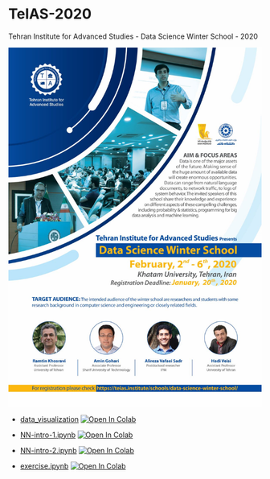 # TeIAS-2020
Tehran Institute for Advanced Studies - Data Science Winter School - 2020

<p float="center">
    <img src="poster.jpg" alt="poster" width="800"/>
</p>

- [data_visualization](https://github.com/vafaei-ar/TeIAS-2020/blob/master/notebooks/data_visualization.ipynb) [![Open In Colab](https://colab.research.google.com/assets/colab-badge.svg)](https://colab.research.google.com/github/vafaei-ar/TeIAS-2020/blob/master/notebooks/data_visualization.ipynb)

- [NN-intro-1.ipynb](https://github.com/vafaei-ar/TeIAS-2020/blob/master/notebooks/notebooks/NN-intro-1.ipynb) [![Open In Colab](https://colab.research.google.com/assets/colab-badge.svg)](https://colab.research.google.com/github/vafaei-ar/TeIAS-2020/blob/master/notebooks/notebooks/NN-intro-1.ipynb)

- [NN-intro-2.ipynb](https://github.com/vafaei-ar/TeIAS-2020/blob/master/notebooks/notebooks/NN-intro-2.ipynb) [![Open In Colab](https://colab.research.google.com/assets/colab-badge.svg)](https://colab.research.google.com/github/vafaei-ar/TeIAS-2020/blob/master/notebooks/notebooks/NN-intro-2.ipynb)

- [exercise.ipynb](https://github.com/vafaei-ar/TeIAS-2020/blob/master/notebooks/notebooks/exercise.ipynb) [![Open In Colab](https://colab.research.google.com/assets/colab-badge.svg)](https://colab.research.google.com/github/vafaei-ar/TeIAS-2020/blob/master/notebooks/notebooks/exercise.ipynb)

